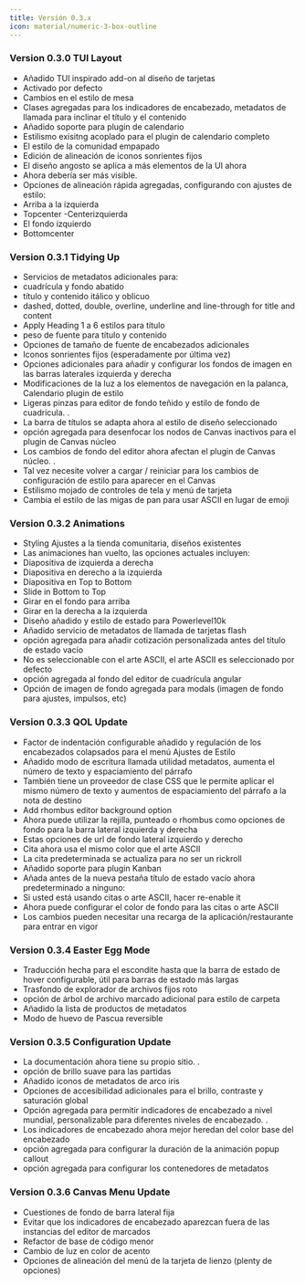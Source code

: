 ```yaml
---
title: Versión 0.3.x
icon: material/numeric-3-box-outline
---
```


### Version 0.3.0 TUI Layout
- Añadido TUI inspirado add-on al diseño de tarjetas
- Activado por defecto
- Cambios en el estilo de mesa
- Clases agregadas para los indicadores de encabezado, metadatos de llamada para inclinar el título y el contenido
- Añadido soporte para plugin de calendario
- Estilismo exisitng acoplado para el plugin de calendario completo
- El estilo de la comunidad empapado
- Edición de alineación de iconos sonrientes fijos
- El diseño angosto se aplica a más elementos de la UI ahora
- Ahora debería ser más visible.
- Opciones de alineación rápida agregadas, configurando con ajustes de estilo:
- Arriba a la izquierda
- Topcenter
-Centerizquierda
- El fondo izquierdo
- Bottomcenter

### Version 0.3.1 Tidying Up
- Servicios de metadatos adicionales para:
- cuadrícula y fondo abatido
- título y contenido itálico y oblicuo
- dashed, dotted, double, overline, underline and line-through for title and content
- Apply Heading 1 a 6 estilos para título
- peso de fuente para título y contenido
- Opciones de tamaño de fuente de encabezados adicionales
- Iconos sonrientes fijos (esperadamente por última vez)
- Opciones adicionales para añadir y configurar los fondos de imagen en las barras laterales izquierda y derecha
- Modificaciones de la luz a los elementos de navegación en la palanca, Calendario plugin de estilo
- Ligeras pinzas para editor de fondo teñido y estilo de fondo de cuadrícula.
.
- La barra de títulos se adapta ahora al estilo de diseño seleccionado
- opción agregada para desenfocar los nodos de Canvas inactivos para el plugin de Canvas núcleo
- Los cambios de fondo del editor ahora afectan el plugin de Canvas núcleo.
.
- Tal vez necesite volver a cargar / reiniciar para los cambios de configuración de estilo para aparecer en el Canvas
- Estilismo mojado de controles de tela y menú de tarjeta
- Cambia el estilo de las migas de pan para usar ASCII en lugar de emoji

### Version 0.3.2 Animations
- Styling Ajustes a la tienda comunitaria, diseños existentes
- Las animaciones han vuelto, las opciones actuales incluyen:
- Diapositiva de izquierda a derecha
- Diapositiva en derecho a la izquierda
- Diapositiva en Top to Bottom
- Slide in Bottom to Top
- Girar en el fondo para arriba
- Girar en la derecha a la izquierda
- Diseño añadido y estilo de estado para Powerlevel10k
- Añadido servicio de metadatos de llamada de tarjetas flash
- opción agregada para añadir cotización personalizada antes del título de estado vacío
- No es seleccionable con el arte ASCII, el arte ASCII es seleccionado por defecto
- opción agregada al fondo del editor de cuadrícula angular
- Opción de imagen de fondo agregada para modals (imagen de fondo para ajustes, impulsos, etc)

### Version 0.3.3 QOL Update
- Factor de indentación configurable añadido y regulación de los encabezados colapsados para el menú Ajustes de Estilo
- Añadido modo de escritura llamada utilidad metadatos, aumenta el número de texto y espaciamiento del párrafo
- También tiene un proveedor de clase CSS que le permite aplicar el mismo número de texto y aumentos de espaciamiento del párrafo a la nota de destino
- Add rhombus editor background option
- Ahora puede utilizar la rejilla, punteado o rhombus como opciones de fondo para la barra lateral izquierda y derecha
- Estas opciones de url de fondo lateral izquierdo y derecho
- Cita ahora usa el mismo color que el arte ASCII
- La cita predeterminada se actualiza para no ser un rickroll
- Añadido soporte para plugin Kanban
- Añada antes de la nueva pestaña título de estado vacío ahora predeterminado a ninguno:
- Si usted está usando citas o arte ASCII, hacer re-enable it
- Ahora puede configurar el color de fondo para las citas o arte ASCII
- Los cambios pueden necesitar una recarga de la aplicación/restaurante para entrar en vigor

### Version 0.3.4 Easter Egg Mode
- Traducción hecha para el escondite hasta que la barra de estado de hover configurable, útil para barras de estado más largas
- Trasfondo de explorador de archivos fijos roto
- opción de árbol de archivo marcado adicional para estilo de carpeta
- Añadido la lista de productos de metadatos
- Modo de huevo de Pascua reversible

### Version 0.3.5 Configuration Update
- La documentación ahora tiene su propio sitio.
.
- opción de brillo suave para las partidas
- Añadido iconos de metadatos de arco iris
- Opciones de accesibilidad adicionales para el brillo, contraste y saturación global
- Opción agregada para permitir indicadores de encabezado a nivel mundial, personalizable para diferentes niveles de encabezado.
.
- Los indicadores de encabezado ahora mejor heredan del color base del encabezado
- opción agregada para configurar la duración de la animación popup callout
- opción agregada para configurar los contenedores de metadatos

### Version 0.3.6 Canvas Menu Update
- Cuestiones de fondo de barra lateral fija
- Evitar que los indicadores de encabezado aparezcan fuera de las instancias del editor de marcados
- Refactor de base de código menor
- Cambio de luz en color de acento
- Opciones de alineación del menú de la tarjeta de lienzo (plenty de opciones)